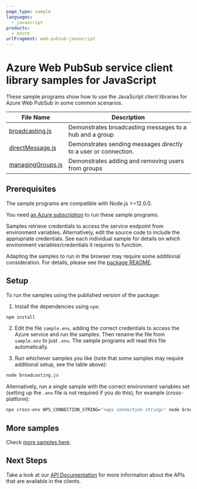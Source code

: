 ```yaml
---
page_type: sample
languages:
  - javascript
products:
  - azure
urlFragment: web-pubsub-javascript
---
```


# Azure Web PubSub service client library samples for JavaScript

These sample programs show how to use the JavaScript client libraries for Azure Web PubSub in some common scenarios.

| **File Name**                       | **Description**                                                 |
| ----------------------------------- | --------------------------------------------------------------- |
| [broadcasting.js][broadcasting]     | Demonstrates broadcasting messages to a hub and a group         |
| [directMessage.js][directmessage]   | Demonstrates sending messages directly to a user or connection. |
| [managingGroups.js][managinggroups] | Demonstrates adding and removing users from groups              |

## Prerequisites

The sample programs are compatible with Node.js >=12.0.0.

You need [an Azure subscription][freesub] to run these sample programs.

Samples retrieve credentials to access the service endpoint from environment variables. Alternatively, edit the source code to include the appropriate credentials. See each individual sample for details on which environment variables/credentials it requires to function.

Adapting the samples to run in the browser may require some additional consideration. For details, please see the [package README][package].

## Setup

To run the samples using the published version of the package:

1. Install the dependencies using `npm`:

```bash
npm install
```

2. Edit the file `sample.env`, adding the correct credentials to access the Azure service and run the samples. Then rename the file from `sample.env` to just `.env`. The sample programs will read this file automatically.

3. Run whichever samples you like (note that some samples may require additional setup, see the table above):

```bash
node broadcasting.js
```

Alternatively, run a single sample with the correct environment variables set (setting up the `.env` file is not required if you do this), for example (cross-platform):

```bash
npx cross-env WPS_CONNECTION_STRING="<wps connection string>" node broadcasting.js
```

## More samples

Check [more samples here][servicesample].

## Next Steps

Take a look at our [API Documentation][apiref] for more information about the APIs that are available in the clients.

[broadcasting]: https://github.com/Azure/azure-sdk-for-js/blob/master/sdk/web-pubsub/web-pubsub/samples/v1/javascript/broadcasting.js
[directmessage]: https://github.com/Azure/azure-sdk-for-js/blob/master/sdk/web-pubsub/web-pubsub/samples/v1/javascript/directMessage.js
[managinggroups]: https://github.com/Azure/azure-sdk-for-js/blob/master/sdk/web-pubsub/web-pubsub/samples/v1/javascript/managingGroups.js
[apiref]: https://docs.microsoft.com/javascript/api/@azure/web-pubsub
[freesub]: https://azure.microsoft.com/free/
[package]: https://github.com/Azure/azure-sdk-for-js/tree/main/sdk/web-pubsub/web-pubsub/README.md
[servicesample]: https://github.com/Azure/azure-webpubsub/tree/main/samples/javascript
